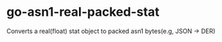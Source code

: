 # go-asn1-real-packed-stat
Converts a real(float) stat object to packed asn1 bytes(e.g, JSON -> DER)
